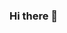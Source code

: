 ### Hi there 👋

<!--
**IrisJ5/IrisJ5** is a ✨ _special_ ✨ repository because its `README.md` (this file) appears on your GitHub profile.

Here are some ideas to get you started:

- 🔭 I’m currently working on ...
- 🌱 I’m currently learning ...how to code in Python.
- 👯 I’m looking to collaborate on ...
- 🤔 I’m looking for help with ...codeing.
- 💬 Ask me about ...
- 📫 How to reach me: ...
- 😄 Pronouns: ...
- ⚡ Fun fact: ...I'm interested in Cybersecurity.
-->
